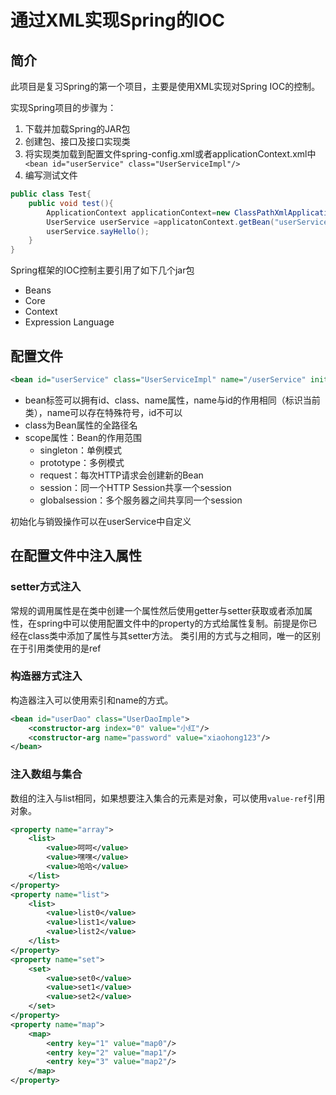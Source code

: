 # 通过XML实现Spring的IOC

## 简介

此项目是复习Spring的第一个项目，主要是使用XML实现对Spring IOC的控制。

实现Spring项目的步骤为：
1. 下载并加载Spring的JAR包
2. 创建包、接口及接口实现类
3. 将实现类加载到配置文件spring-config.xml或者applicationContext.xml中 `    <bean id="userService" class="UserServiceImpl"/>`
4. 编写测试文件

```java
public class Test{
    public void test(){
        ApplicationContext applicationContext=new ClassPathXmlApplicationContext("spring-config.xml");
        UserService userService =applicatonContext.getBean("userService");
        userService.sayHello();
    }
}

```

Spring框架的IOC控制主要引用了如下几个jar包
* Beans
* Core
* Context
* Expression Language

## 配置文件

``` xml
<bean id="userService" class="UserServiceImpl" name="/userService" init-method="init" destroy-method="destroy/>

```
* bean标签可以拥有id、class、name属性，name与id的作用相同（标识当前类），name可以存在特殊符号，id不可以
* class为Bean属性的全路径名
* scope属性：Bean的作用范围
    * singleton：单例模式
    * prototype：多例模式
    * request：每次HTTP请求会创建新的Bean
    * session：同一个HTTP Session共享一个session
    * globalsession：多个服务器之间共享同一个session

初始化与销毁操作可以在userService中自定义

## 在配置文件中注入属性
### setter方式注入
常规的调用属性是在类中创建一个属性然后使用getter与setter获取或者添加属性，在spring中可以使用配置文件中的property的方式给属性复制。前提是你已经在class类中添加了属性与其setter方法。
类引用的方式与之相同，唯一的区别在于引用类使用的是ref

### 构造器方式注入
构造器注入可以使用索引和name的方式。

```xml
<bean id="userDao" class="UserDaoImple">
    <constructor-arg index="0" value="小红"/>
    <constructor-arg name="password" value="xiaohong123"/>
</bean>
```

### 注入数组与集合
数组的注入与list相同，如果想要注入集合的元素是对象，可以使用`value-ref`引用对象。

```xml
<property name="array">
    <list>
        <value>呵呵</value>
        <value>嘿嘿</value>
        <value>哈哈</value>
    </list>
</property>
<property name="list">
    <list>
        <value>list0</value>
        <value>list1</value>
        <value>list2</value>
    </list>
</property>
<property name="set">
    <set>
        <value>set0</value>
        <value>set1</value>
        <value>set2</value>
    </set>
</property>
<property name="map">
    <map>
        <entry key="1" value="map0"/>
        <entry key="2" value="map1"/>
        <entry key="3" value="map2"/>
    </map>
</property>
```